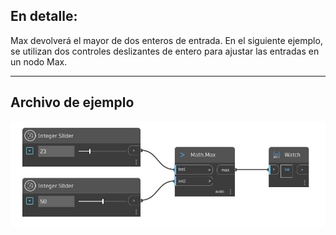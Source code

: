 ## En detalle:
Max devolverá el mayor de dos enteros de entrada. En el siguiente ejemplo, se utilizan dos controles deslizantes de entero para ajustar las entradas en un nodo Max.
___
## Archivo de ejemplo

![Max (int1, int2)](./DSCore.Math.Max(int1,%20int2)_img.jpg)

